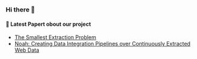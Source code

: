 ### Hi there 👋

<h4>📕 Latest Papert obout our project</h4>

- [The Smallest Extraction Problem](https://www.vldb.org/pvldb/vol14/p2445-crescenzi.pdf)
- [Noah: Creating Data Integration Pipelines over Continuously
Extracted Web Data](http://ceur-ws.org/Vol-2841/PIE+Q_3.pdf)
